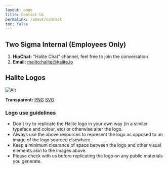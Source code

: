 ```yaml
---
layout: page
title: Contact Us
permalink: /about/contact
toc: false
---
```


## Two Sigma Internal (Employees Only)

1. **HipChat:** "Halite Chat" channel, feel free to join the conversation
2. **Email:** <mailto:halite@halite.io>

## Halite Logos

![Alt](/assets/images/full_logo.png "LOGO")

**Transparent:** [PNG](/assets/images/full_logo.png)  [SVG](/assets/images/full_logo.svg)

### Logo use guidelines

* Don't try to replicate the Halite logo in your own way (in a similar typeface and colour, etc) or otherwise alter the logo.
* Always use the above resources to represent the logo as opposed to an image of the logo sourced elsewhere.
* Keep a minimum clearance of space between the logo and other visual elements akin to the images above.
* Please check with us before replicating the logo on any public materials you generate.

